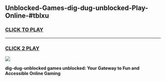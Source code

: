 
## Unblocked-Games-dig-dug-unblocked-Play-Online-#tblxu
<h3>
<a href="https://premium.freeplayer.one?title=dig-dug-unblocked&ref=27F">CLICK TO PLAY</a></h3>
<hr>

<h3>
<a href="https://premium.freeplayer.one?title=dig-dug-unblocked&ref=27F">CLICK 2 PLAY</a>
  
</h3>

<a href="https://premium.freeplayer.one?title=dig-dug-unblocked&ref=27F"><img src="https://clearcache.store/games.png"></a>


**dig-dug-unblocked games unblocked: Your Gateway to Fun and Accessible Online Gaming**
